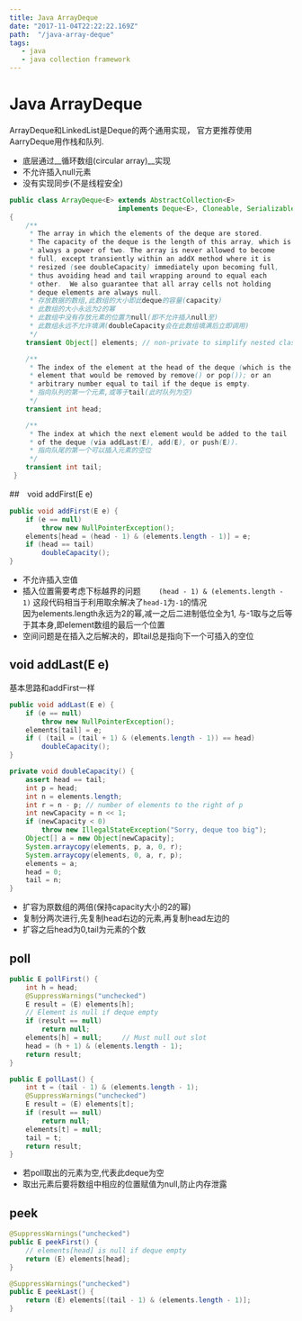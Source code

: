 ```yaml
---
title: Java ArrayDeque
date: "2017-11-04T22:22:22.169Z"
path:  "/java-array-deque"
tags:
   - java
   - java collection framework
---
```


# Java ArrayDeque

ArrayDeque和LinkedList是Deque的两个通用实现，
官方更推荐使用AarryDeque用作栈和队列.

* 底层通过__循环数组(circular array)__实现
* 不允许插入null元素
* 没有实现同步(不是线程安全)

```java
public class ArrayDeque<E> extends AbstractCollection<E>
                           implements Deque<E>, Cloneable, Serializable
{
    /**
     * The array in which the elements of the deque are stored.
     * The capacity of the deque is the length of this array, which is
     * always a power of two. The array is never allowed to become
     * full, except transiently within an addX method where it is
     * resized (see doubleCapacity) immediately upon becoming full,
     * thus avoiding head and tail wrapping around to equal each
     * other.  We also guarantee that all array cells not holding
     * deque elements are always null.
     * 存放数据的数组,此数组的大小即此deque的容量(capacity)
     * 此数组的大小永远为2的幂
     * 此数组中没有存放元素的位置为null(即不允许插入null至)
     * 此数组永远不允许填满(doubleCapacity会在此数组填满后立即调用)
     */
    transient Object[] elements; // non-private to simplify nested class access

    /**
     * The index of the element at the head of the deque (which is the
     * element that would be removed by remove() or pop()); or an
     * arbitrary number equal to tail if the deque is empty.
     * 指向队列的第一个元素,或等于tail(此时队列为空)
     */
    transient int head;

    /**
     * The index at which the next element would be added to the tail
     * of the deque (via addLast(E), add(E), or push(E)).
     * 指向队尾的第一个可以插入元素的空位
     */
    transient int tail;
 }
```

##　void addFirst(E e)
```java
public void addFirst(E e) {
    if (e == null)
        throw new NullPointerException();
    elements[head = (head - 1) & (elements.length - 1)] = e;
    if (head == tail)
        doubleCapacity();
}
```

* 不允许插入空值
* 插入位置需要考虑下标越界的问题　　
  `(head - 1) & (elements.length - 1)`
  这段代码相当于利用取余解决了`head-1`为`-1`的情况  
  因为elements.length永远为2的幂,减一之后二进制低位全为1,
  与-1取与之后等于其本身,即element数组的最后一个位置
* 空间问题是在插入之后解决的，即tail总是指向下一个可插入的空位

## void addLast(E e)
基本思路和addFirst一样
```java
public void addLast(E e) {
    if (e == null)
        throw new NullPointerException();
    elements[tail] = e;
    if ( (tail = (tail + 1) & (elements.length - 1)) == head)
        doubleCapacity();
}
```

```java
private void doubleCapacity() {
    assert head == tail;
    int p = head;
    int n = elements.length;
    int r = n - p; // number of elements to the right of p
    int newCapacity = n << 1;
    if (newCapacity < 0)
        throw new IllegalStateException("Sorry, deque too big");
    Object[] a = new Object[newCapacity];
    System.arraycopy(elements, p, a, 0, r);
    System.arraycopy(elements, 0, a, r, p);
    elements = a;
    head = 0;
    tail = n;
}
```
* 扩容为原数组的两倍(保持capacity大小的2的幂)
* 复制分两次进行,先复制head右边的元素,再复制head左边的
* 扩容之后head为0,tail为元素的个数

## poll

```java
public E pollFirst() {
    int h = head;
    @SuppressWarnings("unchecked")
    E result = (E) elements[h];
    // Element is null if deque empty
    if (result == null)
        return null;
    elements[h] = null;     // Must null out slot
    head = (h + 1) & (elements.length - 1);
    return result;
}

public E pollLast() {
    int t = (tail - 1) & (elements.length - 1);
    @SuppressWarnings("unchecked")
    E result = (E) elements[t];
    if (result == null)
        return null;
    elements[t] = null;
    tail = t;
    return result;
}
```
* 若poll取出的元素为空,代表此deque为空
* 取出元素后要将数组中相应的位置赋值为null,防止内存泄露

## peek

```java
@SuppressWarnings("unchecked")
public E peekFirst() {
    // elements[head] is null if deque empty
    return (E) elements[head];
}

@SuppressWarnings("unchecked")
public E peekLast() {
    return (E) elements[(tail - 1) & (elements.length - 1)];
}
```

